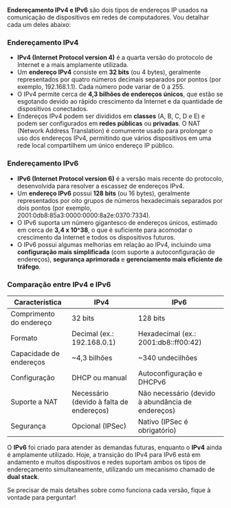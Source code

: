 **Endereçamento IPv4 e IPv6** são dois tipos de endereços IP usados na comunicação de dispositivos em redes de computadores. Vou detalhar cada um deles abaixo:

### Endereçamento IPv4

- **IPv4 (Internet Protocol version 4)** é a quarta versão do protocolo de Internet e a mais amplamente utilizada.
- Um **endereço IPv4** consiste em **32 bits** (ou 4 bytes), geralmente representados por quatro números decimais separados por pontos (por exemplo, 192.168.1.1). Cada número pode variar de 0 a 255.
- O IPv4 permite cerca de **4,3 bilhões de endereços únicos**, que estão se esgotando devido ao rápido crescimento da Internet e da quantidade de dispositivos conectados.
- Endereços IPv4 podem ser divididos em **classes** (A, B, C, D e E) e podem ser configurados em **redes públicas** ou **privadas**. O NAT (Network Address Translation) é comumente usado para prolongar o uso dos endereços IPv4, permitindo que vários dispositivos em uma rede local compartilhem um único endereço IP público.

### Endereçamento IPv6

- **IPv6 (Internet Protocol version 6)** é a versão mais recente do protocolo, desenvolvida para resolver a escassez de endereços IPv4.
- Um **endereço IPv6** possui **128 bits** (ou 16 bytes), geralmente representados por oito grupos de números hexadecimais separados por dois pontos (por exemplo, 2001:0db8:85a3:0000:0000:8a2e:0370:7334).
- O IPv6 suporta um número gigantesco de endereços únicos, estimado em cerca de **3,4 x 10^38**, o que é suficiente para acomodar o crescimento da Internet e todos os dispositivos futuros.
- O IPv6 possui algumas melhorias em relação ao IPv4, incluindo uma **configuração mais simplificada** (com suporte a autoconfiguração de endereços), **segurança aprimorada** e **gerenciamento mais eficiente de tráfego**.

### Comparação entre IPv4 e IPv6

|Característica|IPv4|IPv6|
|--------------|----|----|
|Comprimento do endereço|32 bits|128 bits|
|Formato|Decimal (ex.: 192.168.0.1)|Hexadecimal (ex.: 2001:db8::ff00:42)|
|Capacidade de endereços|~4,3 bilhões|~340 undecilhões|
|Configuração|DHCP ou manual|Autoconfiguração e DHCPv6|
|Suporte a NAT|Necessário (devido à falta de endereços)|Não necessário (devido à abundância de endereços)|
|Segurança|Opcional (IPSec)|Nativo (IPSec é obrigatório)|

O **IPv6** foi criado para atender às demandas futuras, enquanto o **IPv4** ainda é amplamente utilizado. Hoje, a transição do IPv4 para IPv6 está em andamento e muitos dispositivos e redes suportam ambos os tipos de endereçamento simultaneamente, utilizando um mecanismo chamado de **dual stack**.

Se precisar de mais detalhes sobre como funciona cada versão, fique à vontade para perguntar!

